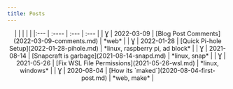 ```yaml
---
title: Posts
---
```


<center>|     |       |      |      |
|:--- | :---- | :--- | :--- |
| Ɣ | 2022-03-09 | [Blog Post Comments](2022-03-09-comments.md) | *web* | 
| Ɣ | 2022-01-28 | [Quick Pi-hole Setup](2022-01-28-pihole.md) | *linux, raspberry pi, ad block* | 
| Ɣ | 2021-08-14 | [Snapcraft is garbage](2021-08-14-snapd.md) | *linux, snap* | 
| Ɣ | 2021-05-26 | [Fix WSL File Permissions](2021-05-26-wsl.md) | *linux, windows* | 
| Ɣ | 2020-08-04 | [How its `maked`](2020-08-04-first-post.md) | *web, make* | 
</center>